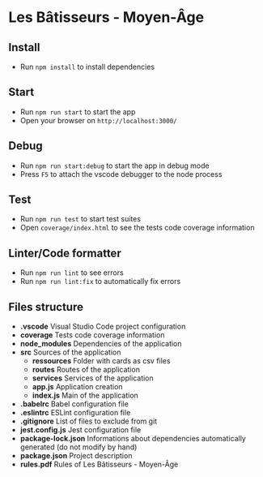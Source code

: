 # Les Bâtisseurs - Moyen-Âge

## Install

- Run `npm install` to install dependencies

## Start

- Run `npm run start` to start the app
- Open your browser on `http://localhost:3000/`

## Debug

- Run `npm run start:debug` to start the app in debug mode
- Press `F5` to attach the vscode debugger to the node process

## Test

- Run `npm run test` to start test suites
- Open `coverage/index.html` to see the tests code coverage information

## Linter/Code formatter

- Run `npm run lint` to see errors
- Run `npm run lint:fix` to automatically fix errors

## Files structure

 - **.vscode** Visual Studio Code project configuration
 - **coverage** Tests code coverage information
 - **node_modules** Dependencies of the application
 - **src** Sources of the application
    - **ressources** Folder with cards as csv files
    - **routes** Routes of the application
    - **services** Services of the application
    - **app.js** Application creation
    - **index.js** Main of the application
 - **.babelrc** Babel configuration file
 - **.eslintrc** ESLint configuration file
 - **.gitignore** List of files to exclude from git
 - **jest.config.js** Jest configuration file
 - **package-lock.json** Informations about dependencies automatically generated (do not modify by hand)
 - **package.json** Project description
 - **rules.pdf** Rules of Les Bâtisseurs - Moyen-Âge
